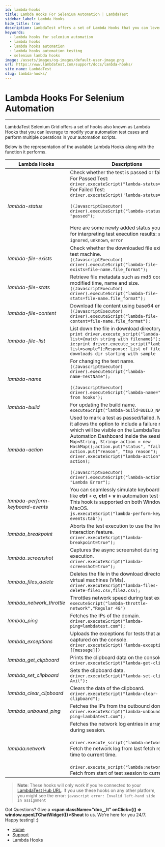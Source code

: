 ```yaml
---
id: lambda-hooks
title: Lambda Hooks For Selenium Automation | LambdaTest
sidebar_label: Lambda Hooks
hide_title: true
description: LambdaTest offers a set of Lambda Hooks that you can leverage to modify your automation test cases and perform multiple operations in your selenium testing scripts.
keywords:
  - lambda hooks for selenium automation
  - lambda hooks
  - lambda hooks automation
  - lambda hooks automation testing
  - selenium lambda hooks
image: /assets/images/og-images/default-user-image.png
url: https://www.lambdatest.com/support/docs/lambda-hooks/
site_name: LambdaTest
slug: lambda-hooks/
---
```


<script type="application/ld+json"
      dangerouslySetInnerHTML={{ __html: JSON.stringify({
       "@context": "https://schema.org",
        "@type": "BreadcrumbList",
        "itemListElement": [{
          "@type": "ListItem",
          "position": 1,
          "name": "Home",
          "item": "https://www.lambdatest.com"
        },{
          "@type": "ListItem",
          "position": 2,
          "name": "Support",
          "item": "https://www.lambdatest.com/support/docs/"
        },{
          "@type": "ListItem",
          "position": 3,
          "name": "Lambda Hooks",
          "item": "https://www.lambdatest.com/support/docs/lambda-hooks/"
        }]
      })
    }}
></script>

# Lambda Hooks For Selenium Automation
* * *
LambdaTest Selenium Grid offers a set of hooks also known as Lambda Hooks that you can leverage to modify your automation test cases and perform multiple operations in your automation scripts. 

Below is the representation of the available Lambda Hooks along with the function it performs.

| Lambda Hooks | Descriptions |
| ------------- | ------------ |
| *lambda-status* | Check whether the test is passed or failed.<br />For Passed Test:<br />`driver.executeScript("lambda-status=passed");`<br />For Failed Test:<br />`driver.executeScript('lambda-status=failed');`<br />  <br /> `((JavascriptExecutor) driver).executeScript("lambda-status=" + "passed");` <br /><br /> Here are some newly added status you can use for interpreting test execution results: `skipped`, `ignored`, `unknown`, `error` |
| *lambda-file-exists*  | Check whether the downloaded file exists in the test machine.<br />`((JavascriptExecutor) driver).executeScript("lambda-file-exists=file-name.file_format");` |
| *lambda-file-stats*  |  Retrieve file metadata such as md5 code, modified time, name and size.<br />`((JavascriptExecutor) driver).executeScript("lambda-file-stats=file-name.file_format");` |
| *lambda-file-content*  |  Download file content using base64 encoding.<br />`((JavascriptExecutor) driver).executeScript("lambda-file-content=file-name.file_format");` |
| *lambda-file-list*  |  List down the file in download directory.<br />`print driver.execute_script("lambda-file-list={match string with filename}");` <br />`ie:print driver.execute_script("lambda-file-list=sample");Response: List of files in downloads dir starting with sample` |
| *lambda-name*  |  For changing the test name.<br />`((JavascriptExecutor) driver).executeScript("lambda-name=TestName");` <br /> <br />`((JavascriptExecutor) driver).executeScript("lambda-name=" + "name from hooks");` |
| *lambda-build*  |  For updating the build name.<br />`executeScript("lambda-build=BUILD_NAME");` |
| *lambda-action*  |  Used to mark a test as passed/failed. Moreover, it allows the option to include a failure reason, which will be visible on the LambdaTest Automation Dashboard inside the session view.<br />`Map<String, String> action = new HashMap();action.put("status", "failed"); action.put("reason", "tmp reason"); driver.executeScript("lambda-action", action);` <br /> <br />`((JavascriptExecutor) driver).executeScript("lambda-action=" + "Lambda Error");` |
| *lambda-perform-keyboard-events* | You can seamlessly simulate keyboard shortcuts like **ctrl + c**, **ctrl + v** in automation test scenarios. This hook is supported on both Windows and MacOS. <br /> `js.executeScript("lambda-perform-keyboard-events:tab");`|
| *lambda_breakpoint*          | Aborts the test execution to use the live interaction feature. <br/>`driver.executeScript("lambda-breakpoint=true");`                                                                                                                                                                                                                                                                                                                                                                                                                                                                                                                                |
| *lambda_screenshot*          | Captures the async screenshot during test execution. <br/>`driver.executeScript("lambda-screenshot=true");`                                                                                                                                                                                                                                                                                                                                                                                                                                                                                                                           |
| *lambda_files_delete*        | Deletes the file in the download directory in the virtual machines (VMs).<br/>`driver.executeScript("lambda-files-delete=file1.csv,file2.csv);`                                                                                                                                                                                                                                                                                                                                                                                                                                                                                 |
| *lambda_network_throttle*    | Throttles network speed during test execution.<br/>`executeScript("lambda-throttle-network","Regular 4G")`                                                                                                                                                                                                                                                                                                                                                                                                                                                                                                                          |
| *lambda_ping*                | Fetches the IPs of the domain.<br/>`driver.executeScript("lambda-ping=lambdatest.com");`                                                                                                                                                                                                                                                                                                                                                                                                                                                                                                                              |
| *lambda_exceptions*          | Uploads the exceptions for tests that are captured on the console.<br/>`driver.executeScript('lambda-exceptions', [[message]])`                                                                                                                                                                                                                                                                                                                                                                                                                                                                                    |
| *lambda_get_clipboard*       | Prints the clipboard data on the console.<br/>`driver.executeScript("lambda-get-clipboard");`                                                                                                                                                                                                                                                                                                                                                                                                                                                                                                                                 |
| *lambda_set_clipboard*       | Sets the clipboard data.<br/>`driver.executeScript("lambda-set-clipboard= Amit");`                                                                                                                                                                                                                                                                                                                                                                                                                                                                                                                                         |
| *lambda_clear_clipboard*     | Clears the data of the clipboard.<br/>`driver.executeScript("lambda-clear-clipboard");`                                                                                                                                                                                                                                                                                                                                                                                                                                                                                                                                   |
| *lambda_unbound_ping*        | Fetches the IPs from the outbound domain.<br/>`driver.executeScript("lambda-unbound-ping=lambdatest.com");`     
| *lambda:network*        | Fetches the network log entries in array format during session.<br/><br/>`driver.execute_script("lambda:network");`- Fetch the network log from last fetch request time to current time.<br/><br/>`driver.execute_script("lambda:network=all");`- Fetch from start of test session to current time.

> **Note**: These hooks will only work if you're connected to your [LambdaTest Hub URL](/support/docs/hyperexecute-general-faqs/#17-how-can-i-access-my-lambdatest-hub-url). If you use these hooks on any other platform, you might see the error: `javascript error: Invalid left-hand side in assignment` 

Got Questions? Give a **<span className="doc__lt" onClick={() => window.openLTChatWidget()}>Shout</span>** to us. We're here for you 24/7. <br />Happy testing! :)

<nav aria-label="breadcrumbs">
  <ul className="breadcrumbs">
    <li className="breadcrumbs__item">
      <a className="breadcrumbs__link" target="_self" href="https://www.lambdatest.com">
        Home
      </a>
    </li>
    <li className="breadcrumbs__item">
      <a className="breadcrumbs__link" target="_self" href="https://www.lambdatest.com/support/docs/">
        Support
      </a>
    </li>
    <li className="breadcrumbs__item breadcrumbs__item--active">
      <span className="breadcrumbs__link">
        Lambda Hooks
      </span>
    </li>
  </ul>
</nav>